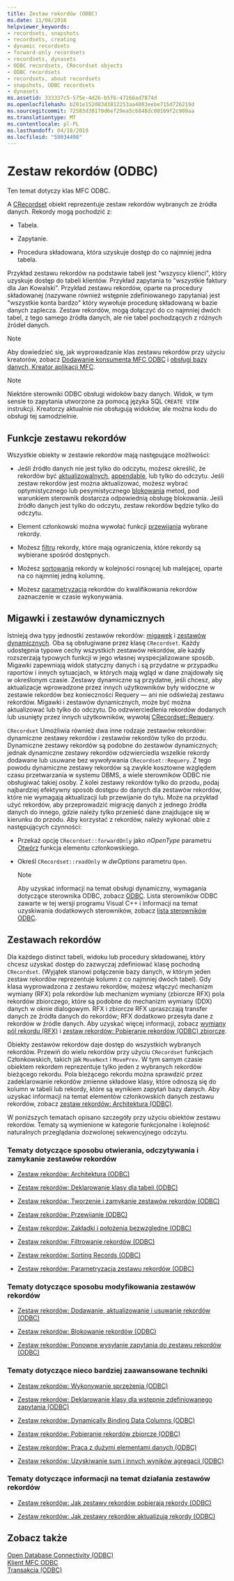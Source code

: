 ```yaml
---
title: Zestaw rekordów (ODBC)
ms.date: 11/04/2016
helpviewer_keywords:
- recordsets, snapshots
- recordsets, creating
- dynamic recordsets
- forward-only recordsets
- recordsets, dynasets
- ODBC recordsets, CRecordset objects
- ODBC recordsets
- recordsets, about recordsets
- snapshots, ODBC recordsets
- dynasets
ms.assetid: 333337c5-575e-4d26-b5f6-47166ad7874d
ms.openlocfilehash: b201e152d83d3812253aa4803eebe715d726219d
ms.sourcegitcommit: 72583d30170d6ef29ea5c6848dc00169f2c909aa
ms.translationtype: MT
ms.contentlocale: pl-PL
ms.lasthandoff: 04/18/2019
ms.locfileid: "59034498"
---
```

# <a name="recordset-odbc"></a>Zestaw rekordów (ODBC)

Ten temat dotyczy klas MFC ODBC.

A [CRecordset](../../mfc/reference/crecordset-class.md) obiekt reprezentuje zestaw rekordów wybranych ze źródła danych. Rekordy mogą pochodzić z:

- Tabela.

- Zapytanie.

- Procedura składowana, która uzyskuje dostęp do co najmniej jedna tabela.

Przykład zestawu rekordów na podstawie tabeli jest "wszyscy klienci", który uzyskuje dostęp do tabeli klientów. Przykład zapytania to "wszystkie faktury dla Jan Kowalski". Przykład zestawu rekordów, oparte na procedury składowanej (nazywane również wstępnie zdefiniowanego zapytania) jest "wszystkie konta bardzo" który wywołuje procedurę składowaną w bazie danych zaplecza. Zestaw rekordów, mogą dołączyć do co najmniej dwóch tabel, z tego samego źródła danych, ale nie tabel pochodzących z różnych źródeł danych.

> [!NOTE]
>  Aby dowiedzieć się, jak wyprowadzanie klas zestawu rekordów przy użyciu kreatorów, zobacz [Dodawanie konsumenta MFC ODBC](../../mfc/reference/adding-an-mfc-odbc-consumer.md) i [obsługi bazy danych, Kreator aplikacji MFC](../../mfc/reference/database-support-mfc-application-wizard.md).

> [!NOTE]
>  Niektóre sterowniki ODBC obsługi widoków bazy danych. Widok, w tym sensie to zapytania utworzone za pomocą języka SQL `CREATE VIEW` instrukcji. Kreatorzy aktualnie nie obsługują widoków, ale można kodu do obsługi tej samodzielnie.

##  <a name="_core_recordset_capabilities"></a> Funkcje zestawu rekordów

Wszystkie obiekty w zestawie rekordów mają następujące możliwości:

- Jeśli źródło danych nie jest tylko do odczytu, możesz określić, że rekordów być [aktualizowalnych](../../data/odbc/recordset-adding-updating-and-deleting-records-odbc.md), [appendable](../../data/odbc/recordset-adding-updating-and-deleting-records-odbc.md), lub tylko do odczytu. Jeśli zestaw rekordów jest można aktualizować, możesz wybrać optymistycznego lub pesymistycznego [blokowania](../../data/odbc/recordset-locking-records-odbc.md) metod, pod warunkiem sterownik dostarcza odpowiednią obsługę blokowania. Jeśli źródło danych jest tylko do odczytu, zestaw rekordów będzie tylko do odczytu.

- Element członkowski można wywołać funkcji [przewijania](../../data/odbc/recordset-scrolling-odbc.md) wybrane rekordy.

- Możesz [filtru](../../data/odbc/recordset-filtering-records-odbc.md) rekordy, które mają ograniczenia, które rekordy są wybierane spośród dostępnych.

- Możesz [sortowania](../../data/odbc/recordset-sorting-records-odbc.md) rekordy w kolejności rosnącej lub malejącej, oparte na co najmniej jedną kolumnę.

- Możesz [parametryzacja](../../data/odbc/recordset-parameterizing-a-recordset-odbc.md) rekordów do kwalifikowania rekordów zaznaczenie w czasie wykonywania.

##  <a name="_core_snapshots_and_dynasets"></a> Migawki i zestawów dynamicznych

Istnieją dwa typy jednostki zestawów rekordów: [migawek](../../data/odbc/snapshot.md) i [zestawów dynamicznych](../../data/odbc/dynaset.md). Oba są obsługiwane przez klasę `CRecordset`. Każdy udostępnia typowe cechy wszystkich zestawów rekordów, ale każdy rozszerzają typowych funkcji w jego własnej wyspecjalizowane sposób. Migawki zapewniają widok statyczny danych i są przydatne w przypadku raportów i innych sytuacjach, w których mają wgląd w dane znajdowały się w określonym czasie. Zestawy dynamiczne są przydatne, jeśli chcesz, aby aktualizacje wprowadzone przez innych użytkowników były widoczne w zestawie rekordów bez konieczności Requery — ani nie odświeżaj zestawu rekordów. Migawki i zestawów dynamicznych, może być można aktualizować lub tylko do odczytu. Do odzwierciedlenia rekordów dodanych lub usunięty przez innych użytkowników, wywołaj [CRecordset::Requery](../../mfc/reference/crecordset-class.md#requery).

`CRecordset` Umożliwia również dwa inne rodzaje zestawów rekordów: dynamiczne zestawy rekordów i zestawów rekordów tylko do przodu. Dynamiczne zestawy rekordów są podobne do zestawów dynamicznych; jednak dynamiczne zestawy rekordów odzwierciedla wszelkie rekordy dodawane lub usuwane bez wywoływania `CRecordset::Requery`. Z tego powodu dynamiczne zestawy rekordów są zwykle kosztowne względem czasu przetwarzania w systemu DBMS, a wiele sterowników ODBC nie obsługiwać takiej osoby. Z kolei zestawy rekordów tylko do przodu, podaj najbardziej efektywny sposób dostępu do danych dla zestawów rekordów, które nie wymagają aktualizacji lub przewijanie do tyłu. Może na przykład użyć rekordów, aby przeprowadzić migrację danych z jednego źródła danych do innego, gdzie należy tylko przenieść dane znajdujące się w kierunku do przodu. Aby korzystać z rekordów, należy wykonać obie z następujących czynności:

- Przekaż opcję `CRecordset::forwardOnly` jako *nOpenType* parametru [Otwórz](../../mfc/reference/crecordset-class.md#open) funkcja elementu członkowskiego.

- Określ `CRecordset::readOnly` w *dwOptions* parametru `Open`.

    > [!NOTE]
    >  Aby uzyskać informacji na temat obsługi dynamiczny, wymagania dotyczące sterownika ODBC, zobacz [ODBC](../../data/odbc/odbc-basics.md). Lista sterowników ODBC zawarte w tej wersji programu Visual C++ i informacji na temat uzyskiwania dodatkowych sterowników, zobacz [lista sterowników ODBC](../../data/odbc/odbc-driver-list.md).

##  <a name="_core_your_recordsets"></a> Zestawach rekordów

Dla każdego distinct tabeli, widoku lub procedury składowanej, który chcesz uzyskać dostęp do zazwyczaj zdefiniować klasę pochodną `CRecordset`. (Wyjątek stanowi połączenie bazy danych, w którym jeden zestaw rekordów reprezentuje kolumn z co najmniej dwóch tabel). Gdy klasa wyprowadzona z zestawu rekordów, możesz włączyć mechanizm wymiany (RFX) pola rekordów lub mechanizm wymiany (zbiorcze RFX) pola rekordów zbiorczego, które są podobne do mechanizm wymiany (DDX) danych w oknie dialogowym. RFX i zbiorcze RFX upraszczają transfer danych ze źródła danych do rekordów; RFX dodatkowo przesyła dane z rekordów w źródle danych. Aby uzyskać więcej informacji, zobacz [wymiany pól rekordu (RFX)](../../data/odbc/record-field-exchange-rfx.md) i [zestaw rekordów: Pobieranie rekordów (ODBC) zbiorcze](../../data/odbc/recordset-fetching-records-in-bulk-odbc.md).

Obiekty zestawów rekordów daje dostęp do wszystkich wybranych rekordów. Przewiń do wielu rekordów przy użyciu `CRecordset` funkcjach Członkowskich, takich jak `MoveNext` i `MovePrev`. W tym samym czasie obiektem rekordem reprezentuje tylko jeden z wybranych rekordów bieżącego rekordu. Pola bieżącego rekordu można sprawdzić przez zadeklarowanie rekordów zmienne składowe klasy, które odnoszą się do kolumn w tabeli lub rekordy, które są wynikiem zapytań bazy danych. Aby uzyskać informacji na temat elementów członkowskich danych zestawu rekordów, zobacz [zestaw rekordów: Architektura (ODBC)](../../data/odbc/recordset-architecture-odbc.md).

W poniższych tematach opisano szczegóły przy użyciu obiektów zestawu rekordów. Tematy są wymienione w kategorie funkcjonalne i kolejność naturalnych przeglądania dozwolonej sekwencyjnego odczytu.

### <a name="topics-about-the-mechanics-of-opening-reading-and-closing-recordsets"></a>Tematy dotyczące sposobu otwierania, odczytywania i zamykanie zestawów rekordów

- [Zestaw rekordów: Architektura (ODBC)](../../data/odbc/recordset-architecture-odbc.md)

- [Zestaw rekordów: Deklarowanie klasy dla tabeli (ODBC)](../../data/odbc/recordset-declaring-a-class-for-a-table-odbc.md)

- [Zestaw rekordów: Tworzenie i zamykanie zestawów rekordów (ODBC)](../../data/odbc/recordset-creating-and-closing-recordsets-odbc.md)

- [Zestaw rekordów: Przewijanie (ODBC)](../../data/odbc/recordset-scrolling-odbc.md)

- [Zestaw rekordów: Zakładki i położenia bezwzględne (ODBC)](../../data/odbc/recordset-bookmarks-and-absolute-positions-odbc.md)

- [Zestaw rekordów: Filtrowanie rekordów (ODBC)](../../data/odbc/recordset-filtering-records-odbc.md)

- [Zestaw rekordów: Sorting Records (ODBC)](../../data/odbc/recordset-sorting-records-odbc.md)

- [Zestaw rekordów: Parametryzacja zestawu rekordów (ODBC)](../../data/odbc/recordset-parameterizing-a-recordset-odbc.md)

### <a name="topics-about-the-mechanics-of-modifying-recordsets"></a>Tematy dotyczące sposobu modyfikowania zestawów rekordów

- [Zestaw rekordów: Dodawanie, aktualizowanie i usuwanie rekordów (ODBC)](../../data/odbc/recordset-adding-updating-and-deleting-records-odbc.md)

- [Zestaw rekordów: Blokowanie rekordów (ODBC)](../../data/odbc/recordset-locking-records-odbc.md)

- [Zestaw rekordów: Ponowne wysyłanie zapytania do zestawu rekordów (ODBC)](../../data/odbc/recordset-requerying-a-recordset-odbc.md)

### <a name="topics-about-somewhat-more-advanced-techniques"></a>Tematy dotyczące nieco bardziej zaawansowane techniki

- [Zestaw rekordów: Wykonywanie sprzężenia (ODBC)](../../data/odbc/recordset-performing-a-join-odbc.md)

- [Zestaw rekordów: Deklarowanie klasy dla wstępnie zdefiniowanego zapytania (ODBC)](../../data/odbc/recordset-declaring-a-class-for-a-predefined-query-odbc.md)

- [Zestaw rekordów: Dynamically Binding Data Columns (ODBC)](../../data/odbc/recordset-dynamically-binding-data-columns-odbc.md)

- [Zestaw rekordów: Pobieranie rekordów zbiorcze (ODBC)](../../data/odbc/recordset-fetching-records-in-bulk-odbc.md)

- [Zestaw rekordów: Praca z dużymi elementami danych (ODBC)](../../data/odbc/recordset-working-with-large-data-items-odbc.md)

- [Zestaw rekordów: Uzyskiwanie sum i innych wyników agregacji (ODBC)](../../data/odbc/recordset-obtaining-sums-and-other-aggregate-results-odbc.md)

### <a name="topics-about-how-recordsets-work"></a>Tematy dotyczące informacji na temat działania zestawów rekordów

- [Zestaw rekordów: Jak zestawy rekordów pobierają rekordy (ODBC)](../../data/odbc/recordset-how-recordsets-select-records-odbc.md)

- [Zestaw rekordów: Jak zestawy rekordów aktualizują rekordy (ODBC)](../../data/odbc/recordset-how-recordsets-update-records-odbc.md)

## <a name="see-also"></a>Zobacz także

[Open Database Connectivity (ODBC)](../../data/odbc/open-database-connectivity-odbc.md)<br/>
[Klient MFC ODBC](../../mfc/reference/adding-an-mfc-odbc-consumer.md)<br/>
[Transakcja (ODBC)](../../data/odbc/transaction-odbc.md)